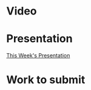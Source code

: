 
# Video

# Presentation
[This Week's Presentation](WebDev/2-Digital-Applications/_topics/_presentations/presentationWeek10.md)

# Work to submit